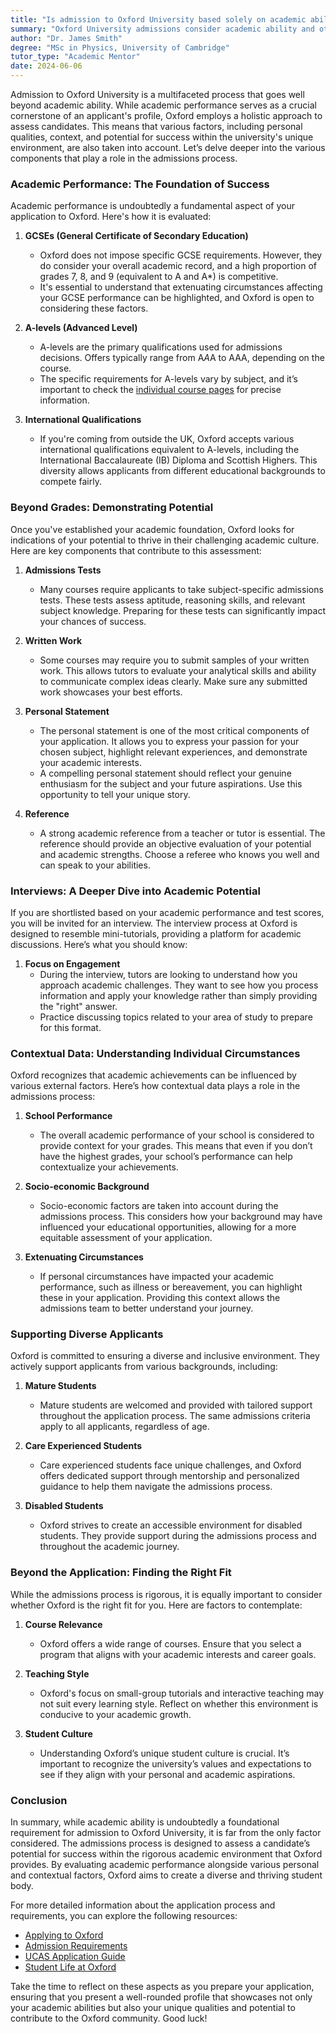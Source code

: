 ```yaml
---
title: "Is admission to Oxford University based solely on academic ability or are there other factors considered?"
summary: "Oxford University admissions consider academic ability and other factors like personal qualities and potential for success, ensuring a holistic evaluation."
author: "Dr. James Smith"
degree: "MSc in Physics, University of Cambridge"
tutor_type: "Academic Mentor"
date: 2024-06-06
---
```


Admission to Oxford University is a multifaceted process that goes well beyond academic ability. While academic performance serves as a crucial cornerstone of an applicant's profile, Oxford employs a holistic approach to assess candidates. This means that various factors, including personal qualities, context, and potential for success within the university's unique environment, are also taken into account. Let’s delve deeper into the various components that play a role in the admissions process.

### Academic Performance: The Foundation of Success

Academic performance is undoubtedly a fundamental aspect of your application to Oxford. Here's how it is evaluated:

1. **GCSEs (General Certificate of Secondary Education)**
   - Oxford does not impose specific GCSE requirements. However, they do consider your overall academic record, and a high proportion of grades 7, 8, and 9 (equivalent to A and A*) is competitive.
   - It's essential to understand that extenuating circumstances affecting your GCSE performance can be highlighted, and Oxford is open to considering these factors. 

2. **A-levels (Advanced Level)**
   - A-levels are the primary qualifications used for admissions decisions. Offers typically range from A*A*A to AAA, depending on the course. 
   - The specific requirements for A-levels vary by subject, and it’s important to check the [individual course pages](https://www.ox.ac.uk/admissions/undergraduate/courses/admission-requirements/admission-requirements-table) for precise information.

3. **International Qualifications**
   - If you're coming from outside the UK, Oxford accepts various international qualifications equivalent to A-levels, including the International Baccalaureate (IB) Diploma and Scottish Highers. This diversity allows applicants from different educational backgrounds to compete fairly.

### Beyond Grades: Demonstrating Potential

Once you've established your academic foundation, Oxford looks for indications of your potential to thrive in their challenging academic culture. Here are key components that contribute to this assessment:

1. **Admissions Tests**
   - Many courses require applicants to take subject-specific admissions tests. These tests assess aptitude, reasoning skills, and relevant subject knowledge. Preparing for these tests can significantly impact your chances of success.

2. **Written Work**
   - Some courses may require you to submit samples of your written work. This allows tutors to evaluate your analytical skills and ability to communicate complex ideas clearly. Make sure any submitted work showcases your best efforts.

3. **Personal Statement**
   - The personal statement is one of the most critical components of your application. It allows you to express your passion for your chosen subject, highlight relevant experiences, and demonstrate your academic interests.
   - A compelling personal statement should reflect your genuine enthusiasm for the subject and your future aspirations. Use this opportunity to tell your unique story.

4. **Reference**
   - A strong academic reference from a teacher or tutor is essential. The reference should provide an objective evaluation of your potential and academic strengths. Choose a referee who knows you well and can speak to your abilities.

### Interviews: A Deeper Dive into Academic Potential

If you are shortlisted based on your academic performance and test scores, you will be invited for an interview. The interview process at Oxford is designed to resemble mini-tutorials, providing a platform for academic discussions. Here’s what you should know:

1. **Focus on Engagement**
   - During the interview, tutors are looking to understand how you approach academic challenges. They want to see how you process information and apply your knowledge rather than simply providing the "right" answer.
   - Practice discussing topics related to your area of study to prepare for this format.

### Contextual Data: Understanding Individual Circumstances

Oxford recognizes that academic achievements can be influenced by various external factors. Here’s how contextual data plays a role in the admissions process:

1. **School Performance**
   - The overall academic performance of your school is considered to provide context for your grades. This means that even if you don’t have the highest grades, your school’s performance can help contextualize your achievements.

2. **Socio-economic Background**
   - Socio-economic factors are taken into account during the admissions process. This considers how your background may have influenced your educational opportunities, allowing for a more equitable assessment of your application.

3. **Extenuating Circumstances**
   - If personal circumstances have impacted your academic performance, such as illness or bereavement, you can highlight these in your application. Providing this context allows the admissions team to better understand your journey.

### Supporting Diverse Applicants

Oxford is committed to ensuring a diverse and inclusive environment. They actively support applicants from various backgrounds, including:

1. **Mature Students**
   - Mature students are welcomed and provided with tailored support throughout the application process. The same admissions criteria apply to all applicants, regardless of age.

2. **Care Experienced Students**
   - Care experienced students face unique challenges, and Oxford offers dedicated support through mentorship and personalized guidance to help them navigate the admissions process.

3. **Disabled Students**
   - Oxford strives to create an accessible environment for disabled students. They provide support during the admissions process and throughout the academic journey.

### Beyond the Application: Finding the Right Fit

While the admissions process is rigorous, it is equally important to consider whether Oxford is the right fit for you. Here are factors to contemplate:

1. **Course Relevance**
   - Oxford offers a wide range of courses. Ensure that you select a program that aligns with your academic interests and career goals.

2. **Teaching Style**
   - Oxford's focus on small-group tutorials and interactive teaching may not suit every learning style. Reflect on whether this environment is conducive to your academic growth.

3. **Student Culture**
   - Understanding Oxford’s unique student culture is crucial. It’s important to recognize the university’s values and expectations to see if they align with your personal and academic aspirations.

### Conclusion

In summary, while academic ability is undoubtedly a foundational requirement for admission to Oxford University, it is far from the only factor considered. The admissions process is designed to assess a candidate’s potential for success within the rigorous academic environment that Oxford provides. By evaluating academic performance alongside various personal and contextual factors, Oxford aims to create a diverse and thriving student body.

For more detailed information about the application process and requirements, you can explore the following resources:

- [Applying to Oxford](https://www.ox.ac.uk/admissions/undergraduate/applying-to-oxford)
- [Admission Requirements](https://www.ox.ac.uk/admissions/undergraduate/courses/admission-requirements/admission-requirements-table)
- [UCAS Application Guide](https://www.ox.ac.uk/admissions/undergraduate/applying-to-oxford/guide/ucas-application)
- [Student Life at Oxford](https://www.ox.ac.uk/admissions/undergraduate/student-life/oxford-you)

Take the time to reflect on these aspects as you prepare your application, ensuring that you present a well-rounded profile that showcases not only your academic abilities but also your unique qualities and potential to contribute to the Oxford community. Good luck!
    